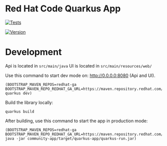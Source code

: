 # Red Hat Code Quarkus App

[![Tests](https://github.com/redhat-developer/code.quarkus.redhat.com/actions/workflows/build.actions.yml/badge.svg)](https://github.com/redhat-developer/code.quarkus.redhat.com/actions/workflows/build.actions.yml)

[![Version](https://img.shields.io/maven-central/v/io.quarkus.code/code-quarkus?logo=apache-maven&style=flat-square)](https://search.maven.org/artifact/io.quarkus.code/code-quarkus)


# Development

Api is located in `src/main/java`
UI is located in `src/main/resources/web/`

Use this command to start dev mode on: http://0.0.0.0:8080 (Api and UI).
```
(BOOTSTRAP_MAVEN_REPOS=redhat-ga BOOTSTRAP_MAVEN_REPO_REDHAT_GA_URL=https://maven.repository.redhat.com/ga quarkus dev)
```

Build the library locally:
```
quarkus build
```

After building, use this command to start the app in production mode:
```
(BOOTSTRAP_MAVEN_REPOS=redhat-ga BOOTSTRAP_MAVEN_REPO_REDHAT_GA_URL=https://maven.repository.redhat.com/ga java -jar community-app/target/quarkus-app/quarkus-run.jar)
```


